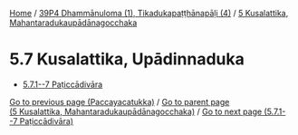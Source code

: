 
[Home](/) / [39P4 Dhammānuloma (1), Tikadukapaṭṭhānapāḷi (4)](...md) / [5 Kusalattika, Mahantaradukaupādānagocchaka](../39P4/5.md)

# 5.7 Kusalattika, Upādinnaduka

* [5.7.1--7 Paṭiccādivāra](5.7/5.7.1--7.md)

[Go to previous page (Paccayacatukka)](5.6/5.6.1--7/Paccayacatukka.md) / [Go to parent page (5 Kusalattika, Mahantaradukaupādānagocchaka)](../39P4/5.md) / [Go to next page (5.7.1--7 Paṭiccādivāra)](5.7/5.7.1--7.md)



